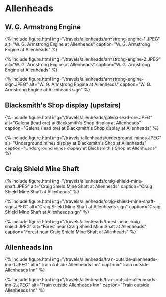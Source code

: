 # Allenheads

## W. G. Armstrong Engine

{% include figure.html
  img="/travels/allenheads/armstrong-engine-1.JPEG"
  alt="W. G. Armstrong Engine at Allenheads"
  caption="W. G. Armstrong Engine at Allenheads" %}

{% include figure.html
  img="/travels/allenheads/armstrong-engine-2.JPEG"
  alt="W. G. Armstrong Engine at Allenheads"
  caption="W. G. Armstrong Engine at Allenheads" %}

{% include figure.html
  img="/travels/allenheads/armstrong-engine-sign.JPEG"
  alt="W. G. Armstrong Engine at Allenheads"
  caption="W. G. Armstrong Engine at Allenheads sign" %}

## Blacksmith's Shop display (upstairs)

{% include figure.html
  img="/travels/allenheads/galena-lead-ore.JPEG"
  alt="Galena (lead ore) at Blacksmith's Shop display at Allenheads"
  caption="Galena (lead ore) at Blacksmith's Shop display at Allenheads" %}

{% include figure.html
  img="/travels /allenheads/underground-mines.JPEG"
    alt="Underground mines display at Blacksmith's Shop at Allenheads"
    caption="Underground mines display at Blacksmith's Shop at Allenheads" %}

## Craig Shield Mine Shaft

{% include figure.html
  img="/travels/allenheads/craig-shield-mine-shaft.JPEG"
  alt="Craig Shield Mine Shaft at Allenheads"
  caption="Craig Shield Mine Shaft at Allenheads" %}

{% include figure.html
  img="/travels/allenheads/craig-shield-mine-shaft-sign.JPEG"
  alt="Craig Shield Mine Shaft at Allenheads sign"
  caption="Craig Shield Mine Shaft at Allenheads sign" %}

{% include figure.html
  img="/travels/allenheads/forest-near-craig-shield.JPEG"
  alt="Forest near Craig Shield Mine Shaft at Allenheads"
  caption="Forest near Craig Shield Mine Shaft at Allenheads" %}

## Allenheads Inn

{% include figure.html
  img="/travels/allenheads/train-outside-allenheads-inn-1.JPEG"
  alt="Train outside Allenheads Inn"
  caption="Train outside Allenheads Inn" %} 
  
{% include figure.html
  img="/travels/allenheads/train-outside-allenheads-inn-2.JPEG"
  alt="Train outside Allenheads Inn"
  caption="Train outside Allenheads Inn" %}
